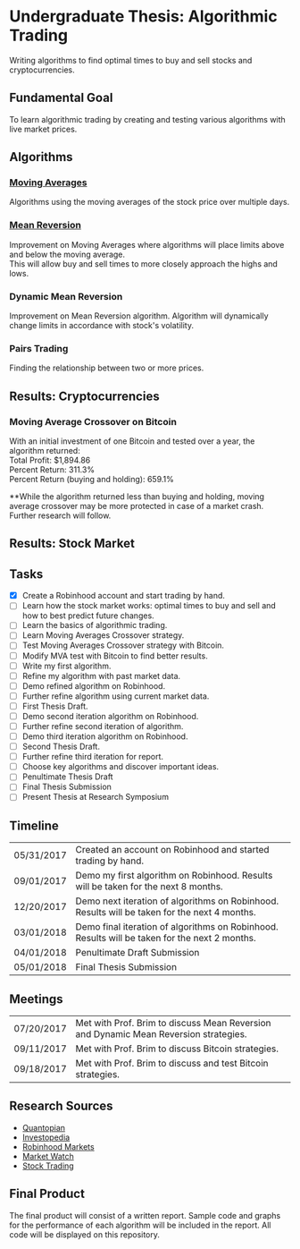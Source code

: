 # Undergraduate Thesis: Algorithmic Trading
Writing algorithms to find optimal times to buy and sell stocks and cryptocurrencies.
## Fundamental Goal
To learn algorithmic trading by creating and testing various algorithms with live market prices.

## Algorithms
### <a href="/Moving Averages/">Moving Averages</a>
Algorithms using the moving averages of the stock price over multiple days.

### <a href="/Mean Reversion/">Mean Reversion</a>
Improvement on Moving Averages where algorithms will place limits above and below the moving average.  
This will allow buy and sell times to more closely approach the highs and lows.

### Dynamic Mean Reversion
Improvement on Mean Reversion algorithm. Algorithm will dynamically change limits in accordance with stock's volatility.

### Pairs Trading
Finding the relationship between two or more prices.

## Results: Cryptocurrencies

### Moving Average Crossover on Bitcoin
With an initial investment of one Bitcoin and tested over a year, the algorithm returned:  
Total Profit:  $1,894.86  
Percent Return:  311.3%  
Percent Return (buying and holding):  659.1%  

\*\*While the algorithm returned less than buying and holding, moving average crossover may be more protected in case of a market crash. Further research will follow.

## Results: Stock Market

## Tasks
- [x] Create a Robinhood account and start trading by hand.
- [ ] Learn how the stock market works: optimal times to buy and sell and how to best predict future changes.
- [ ] Learn the basics of algorithmic trading.
- [ ] Learn Moving Averages Crossover strategy.
- [ ] Test Moving Averages Crossover strategy with Bitcoin.
- [ ] Modify MVA test with Bitcoin to find better results.
- [ ] Write my first algorithm.
- [ ] Refine my algorithm with past market data.
- [ ] Demo refined algorithm on Robinhood.
- [ ] Further refine algorithm using current market data.
- [ ] First Thesis Draft.
- [ ] Demo second iteration algorithm on Robinhood.
- [ ] Further refine second iteration of algorithm.
- [ ] Demo third iteration algorithm on Robinhood.
- [ ] Second Thesis Draft.
- [ ] Further refine third iteration for report.
- [ ] Choose key algorithms and discover important ideas.
- [ ] Penultimate Thesis Draft
- [ ] Final Thesis Submission
- [ ] Present Thesis at Research Symposium

## Timeline

<table>
  <tr>
    <td>05/31/2017</td>
    <td>Created an account on Robinhood and started trading by hand.</td>
  </tr>
  <tr>
    <td>09/01/2017</td>
    <td>Demo my first algorithm on Robinhood. Results will be taken for the next 8 months.</td>
  </tr>
  <tr>
    <td>12/20/2017</td>
    <td>Demo next iteration of algorithms on Robinhood. Results will be taken for the next 4 months.</td>
  </tr>
  <tr>
    <td>03/01/2018</td>
    <td>Demo final iteration of algorithms on Robinhood. Results will be taken for the next 2 months.</td>
  </tr>
  <tr>
    <td>04/01/2018</td>
    <td>Penultimate Draft Submission</td>
  </tr>
  <tr>
    <td>05/01/2018</td>
    <td>Final Thesis Submission</td>
  </tr>
</table>

## Meetings

<table>
  <tr>
    <td>07/20/2017</td>
    <td>Met with Prof. Brim to discuss Mean Reversion and Dynamic Mean Reversion strategies.</td>
  </tr>
  <tr>
    <td>09/11/2017</td>
    <td>Met with Prof. Brim to discuss Bitcoin strategies.</td>
  </tr>
  <tr>
    <td>09/18/2017</td>
    <td>Met with Prof. Brim to discuss and test Bitcoin strategies.</td>
  </tr>
</table>

## Research Sources
<ul>
<li><a href="https://quantopian.com">Quantopian</a></li>
<li><a href="http://investopedia.com">Investopedia</a></li>
<li><a href="https://robinhood.com">Robinhood Markets</a></li>
<li><a href="http://marketwatch.com">Market Watch</a></li>
<li><a href="http://stocktrading.com">Stock Trading</a></li>
</ul>

## Final Product
The final product will consist of a written report. Sample code and graphs for the performance of each algorithm will
be included in the report. All code will be displayed on this repository.
